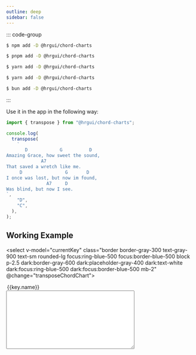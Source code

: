```yaml
---
outline: deep
sidebar: false
---
```


::: code-group

```sh [npm]
$ npm add -D @hrgui/chord-charts
```

```sh [pnpm]
$ pnpm add -D @hrgui/chord-charts
```

```sh [yarn]
$ yarn add -D @hrgui/chord-charts
```

```sh [yarn (pnp)]
$ yarn add -D @hrgui/chord-charts
```

```sh [bun]
$ bun add -D @hrgui/chord-charts
```

:::

Use it in the app in the following way:

```ts
import { transpose } from "@hrgui/chord-charts";

console.log(
  transpose(
    `
       D            G          D
Amazing Grace, how sweet the sound,
			 A7
That saved a wretch like me.
     D                G       D
I once was lost, but now im found,
               A7     D
Was blind, but now I see.
`,
    "D",
    "C",
  ),
);
```

<script setup>
import { ref, useTemplateRef, watch } from 'vue'

import { transpose, keys } from "@hrgui/chord-charts";


const count = ref(0)
const previousKey = ref('D')
const currentKey = ref('D')

const text = ref(`
  D            G          D
  Amazing Grace, how sweet the sound,
          A7
  That saved a wretch like me.
        D                G       D
  I once was lost, but now im found,
                  A7     D
  Was blind, but now I see.
`);


function transposeChordChart(e) {
  text.value = transpose(text.value, previousKey.value, e.target.value);
  previousKey.value = e.target.value;
}

</script>

## Working Example

<select v-model="currentKey" class="border border-gray-300 text-gray-900 text-sm rounded-lg focus:ring-blue-500 focus:border-blue-500 block p-2.5 dark:border-gray-600 dark:placeholder-gray-400 dark:text-white dark:focus:ring-blue-500 dark:focus:border-blue-500 mb-2" @change="transposeChordChart">

  <option v-for="key in keys" :value="key.name">{{key.name}}</option>
</select>

<div>

<textarea v-model="text" class="chord-chart rounded" cols="40" rows="10">
</textarea>
</div>

<style module>
.button {
  color: red;
  font-weight: bold;
}
</style>
